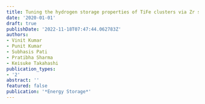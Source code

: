 ```yaml
---
title: Tuning the hydrogen storage properties of TiFe clusters via Zr substitution
date: '2020-01-01'
draft: true
publishDate: '2022-11-18T07:47:44.062783Z'
authors:
- Vinit Kumar
- Punit Kumar
- Subhasis Pati
- Pratibha Sharma
- Keisuke Takahashi
publication_types:
- '2'
abstract: ''
featured: false
publication: '*Energy Storage*'
---
```


